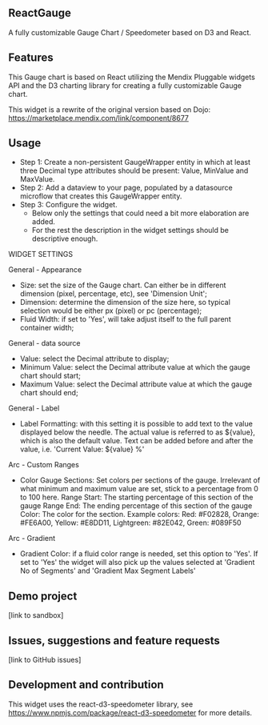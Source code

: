 ## ReactGauge
A fully customizable Gauge Chart / Speedometer based on D3 and React.

## Features
This Gauge chart is based on React utilizing the Mendix Pluggable widgets API and the D3 charting library for creating a fully customizable Gauge chart. 

This widget is a rewrite of the original version based on Dojo: https://marketplace.mendix.com/link/component/8677

## Usage
* Step 1: Create a non-persistent GaugeWrapper entity in which at least three Decimal type attributes should be present: Value, MinValue and MaxValue. 
* Step 2: Add a dataview to your page, populated by a datasource microflow that creates this GaugeWrapper entity. 
* Step 3: Configure the widget. 
	- Below only the settings that could need a bit more elaboration are added. 
	- For the rest the description in the widget settings should be descriptive enough.

WIDGET SETTINGS

General - Appearance
- Size: set the size of the Gauge chart. Can either be in different dimension (pixel, percentage, etc), see 'Dimension Unit';
- Dimension: determine the dimension of the size here, so typical selection would be either px (pixel) or pc (percentage);
- Fluid Width: if set to 'Yes', will take adjust itself to the full parent container width;

General - data source
- Value: select the Decimal attribute to display;
- Minimum Value: select the Decimal attribute value at which the gauge chart should start;
- Maximum Value: select the Decimal attribute value at which the gauge chart should end;

General - Label
- Label Formatting: with this setting it is possible to add text to the value displayed below the needle. The actual value is referred to as ${value}, which is also the default value. Text can be added before and after the value, i.e. 'Current Value: ${value} %'

Arc - Custom Ranges
- Color Gauge Sections: Set colors per sections of the gauge. Irrelevant of what minimum and maximum value are set, stick to a percentage from 0 to 100 here. Range Start: The starting percentage of this section of the gauge Range End: The ending percentage of this section of the gauge Color: The color for the section. Example colors: Red: #F02828, Orange: #FE6A00, Yellow: #E8DD11, Lightgreen: #82E042, Green: #089F50

Arc - Gradient
- Gradient Color: if a fluid color range is needed, set this option to 'Yes'. If set to 'Yes' the widget will also pick up the values selected at 'Gradient No of Segments' and 'Gradient Max Segment Labels'


## Demo project
[link to sandbox]

## Issues, suggestions and feature requests
[link to GitHub issues]

## Development and contribution
This widget uses the react-d3-speedometer library, see https://www.npmjs.com/package/react-d3-speedometer for more details.

